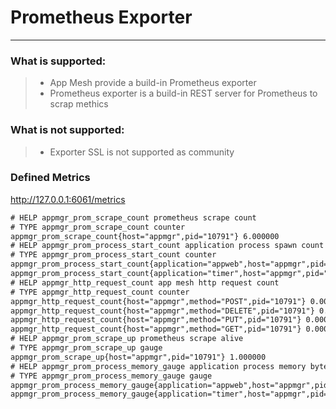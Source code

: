 # Prometheus Exporter

------

### What is supported:

> * App Mesh provide a build-in Prometheus exporter
> * Prometheus exporter is a build-in REST server for Prometheus to scrap methics

### What is **not** supported:
> * Exporter SSL is not supported as community

### Defined Metrics
http://127.0.0.1:6061/metrics
```html
# HELP appmgr_prom_scrape_count prometheus scrape count
# TYPE appmgr_prom_scrape_count counter
appmgr_prom_scrape_count{host="appmgr",pid="10791"} 6.000000
# HELP appmgr_prom_process_start_count application process spawn count
# TYPE appmgr_prom_process_start_count counter
appmgr_prom_process_start_count{application="appweb",host="appmgr",pid="10791"} 1.000000
appmgr_prom_process_start_count{application="timer",host="appmgr",pid="10791"} 0.000000
# HELP appmgr_http_request_count app mesh http request count
# TYPE appmgr_http_request_count counter
appmgr_http_request_count{host="appmgr",method="POST",pid="10791"} 0.000000
appmgr_http_request_count{host="appmgr",method="DELETE",pid="10791"} 0.000000
appmgr_http_request_count{host="appmgr",method="PUT",pid="10791"} 0.000000
appmgr_http_request_count{host="appmgr",method="GET",pid="10791"} 0.000000
# HELP appmgr_prom_scrape_up prometheus scrape alive
# TYPE appmgr_prom_scrape_up gauge
appmgr_prom_scrape_up{host="appmgr",pid="10791"} 1.000000
# HELP appmgr_prom_process_memory_gauge application process memory bytes
# TYPE appmgr_prom_process_memory_gauge gauge
appmgr_prom_process_memory_gauge{application="appweb",host="appmgr",pid="10791"} 3268759.000000
appmgr_prom_process_memory_gauge{application="timer",host="appmgr",pid="10791"} 0.000000
```